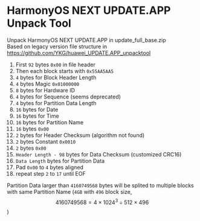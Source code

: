 # HarmonyOS NEXT UPDATE.APP Unpack Tool
Unpack HarmonyOS NEXT UPDATE.APP in update_full_base.zip  
Based on legacy version file structure in https://github.com/YKG/huawei_UPDATE.APP_unpacktool
1. First `92` bytes `0x00` in file header
2. Then each block starts with `0x55AA5AA5`
3. `4` bytes for Block Header Length
4. `4` bytes Magic `0x01000000`
5. `8` bytes for Hardware ID
6. `4` bytes for Sequence (seems deprecated)
7. `4` bytes for Partition Data Length
8. `16` bytes for Date
9. `16` bytes for Time
10. `16` bytes for Partition Name
11. `16` bytes `0x00`
12. `2` bytes for Header Checksum (algorithm not found)
13. `2` bytes Constant `0x0010`
14. `2` bytes `0x00`
15. `Header Length - 98` bytes for Data Checksum (customized CRC16)
16. `Data Length` bytes for Partition Data
17. Pad `0x00` to `4` bytes aligned
18. repeat step `2` to `17` until EOF

Partition Data larger than `4160749568` bytes will be splited to multiple blocks with same Partition Name (`4GB` with `496` block size, $$4160749568 = 4 \times 1024^3 \div 512 \times 496$$)  
